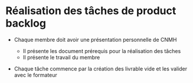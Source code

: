 # Réalisation des tâches de product backlog

- Chaque membre doit avoir une présentation personnelle de CNMH
  - Il présente les document prérequis pour la réalisation des tâches
  - Il présente le travail du membre

- Chaque tâche commence par la création des livrable vide et les valider avec le formateur

